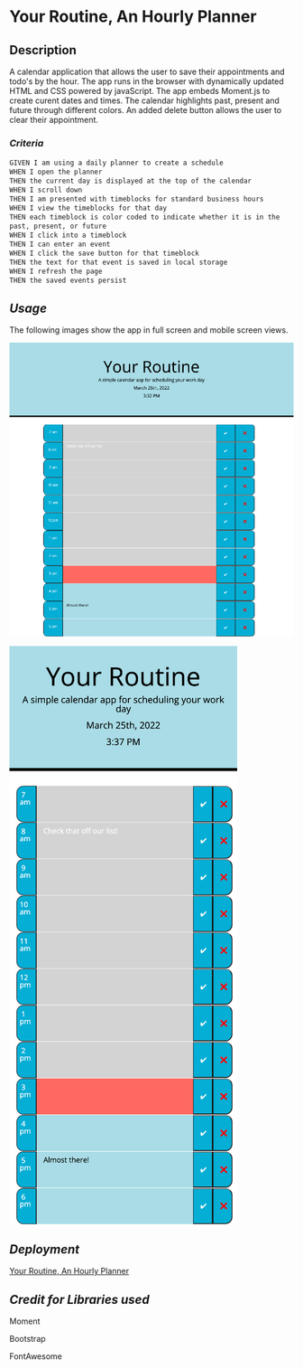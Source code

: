 # Your Routine, An Hourly Planner


## **Description**
A calendar application that allows the user to save their appointments and todo's by the hour. The app runs in the browser with dynamically updated HTML and CSS powered by javaScript. The app embeds Moment.js to create curent dates and times. The calendar highlights past, present and future through different colors. An added delete button allows the user to clear their appointment.

### *Criteria*
```
GIVEN I am using a daily planner to create a schedule
WHEN I open the planner
THEN the current day is displayed at the top of the calendar
WHEN I scroll down
THEN I am presented with timeblocks for standard business hours
WHEN I view the timeblocks for that day
THEN each timeblock is color coded to indicate whether it is in the past, present, or future
WHEN I click into a timeblock
THEN I can enter an event
WHEN I click the save button for that timeblock
THEN the text for that event is saved in local storage
WHEN I refresh the page
THEN the saved events persist
```


## *Usage*
The following images show the app in full screen and mobile screen views. 

![Your Routine, full screen](./Assets/images/Your-Routine-2.png)

![Your Routine, mobile view](./Assets/images/Your-Routine-3.png)



## *Deployment*
[Your Routine, An Hourly Planner  ](https://amccorkl.github.io/Your-Routine/)



## *Credit for Libraries used*
Moment

Bootstrap

FontAwesome 
